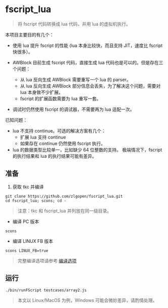 # fscript_lua

> 将 fscript 代码转换成 lua 代码，并用 lua 的虚拟机执行。

本项目主要目的有几个：

* 使用 lua 提升 fscript 的性能 (lua 本身比较快，而且支持 JIT，速度比 fscript 快很多）。

* AWBlock 目前生成 fscript 代码，直接生成 lua 代码也是可以的。但是存在三个问题：
    * 从 lua 反向生成 AWBlock 需要重写一个 lua 的 parser。
    * 从 lua 反向生成 AWBlock 部分信息会丢失，为了解决这个问题，需要对 lua 本身做不少扩展。
    * fscript 的扩展函数需要为 lua 重写一套。

* 调试时仍然使用 fscript 的调试器，不需要再为 lua 适配一次。

已知问题：
 * lua 不支持 continue。可选的解决方案有几个：
    * 扩展 lua 支持 continue
    * 如果存在 continue 仍然使用 fscript 执行。
 * lua 的数据类型比较单一，比如缺少 64 位整数的支持。 极端情况下，fscript 的执行结果和 lua 的执行结果可能有差异。

## 准备

1. 获取 tkc 并编译

```
git clone https://github.com/zlgopen/fscript_lua.git
cd fscript_lua; scons; cd -
```

> 注意：tkc 和 fscript_lua 并列放在同一级目录。

* 编译 PC 版本

```
scons
```

* 编译 LINUX FB 版本

```
scons LINUX_FB=true
```

> 完整编译选项请参考 [编译选项](https://github.com/zlgopen/awtk-widget-generator/blob/master/docs/build_options.md)

## 运行

```
./bin/runFScript testcases/array2.js
```

> 本文以 Linux/MacOS 为例，Windows 可能会微妙差异，请酌情处理。
